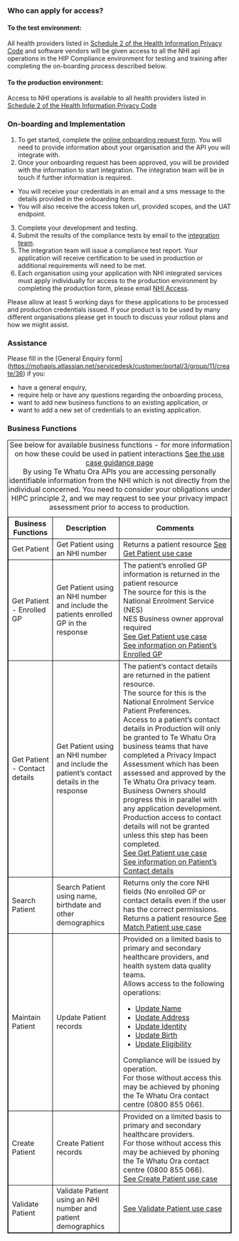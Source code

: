 ### Who can apply for access?

#### To the test environment:
All health providers listed in [Schedule 2 of the Health Information Privacy Code](https://privacy.org.nz/privacy-act-2020/codes-of-practice/hipc2020/) and software vendors will be given access to all the NHI api operations in the HIP Compliance environment for testing and training after completing the on-boarding process described below.


#### To the production environment:
Access to NHI operations is available to all health providers listed in [Schedule 2 of the Health Information Privacy Code](https://privacy.org.nz/privacy-act-2020/codes-of-practice/hipc2020/)


### On-boarding and Implementation

1. To get started, complete the [online onboarding request form](https://mohapis.atlassian.net/servicedesk/customer/portal/3/group/11/create/67). You will need to provide information about your organisation and the API you will integrate with.
2. Once your onboarding request has been approved, you will be provided with the information to start integration. The integration team will be in touch if further information is required.
  * You will receive your credentials in an email and a sms message to the details provided in the onboarding form.
  * You will also receive the access token url, provided scopes, and the UAT endpoint.
3. Complete your development and testing.
4. Submit the results of the compliance tests by email to the [integration team](mailto:integration@health.govt.nz).
5. The integration team will issue a compliance test report. Your application will receive certification to be used in production or additional requirements will need to be met.
6. Each organisation using your application with NHI integrated services must apply individually for access to the production environment by completing the production form, please email [NHI Access](mailto:nhi_access@health.govt.nz).

Please allow at least 5 working days for these applications to be processed and production credentials issued. If your product is to be used by many different organisations please get in touch to discuss your rollout plans and how we might assist.


### Assistance

Please fill in the [General Enquiry form] (https://mohapis.atlassian.net/servicedesk/customer/portal/3/group/11/create/36) if you:
* have a general enquiry,
* require help or have any questions regarding the onboarding process,
* want to add new business functions to an existing application, or
* want to add a new set of credentials to an existing application.


<h3>Business Functions</h3>
<table>
<style>
table, th, td {
  border: 1px solid black;
  border-collapse: collapse;
}
</style>
<caption>See below for available business functions - for more information on how these could be used in patient interactions <a href="guidance.html">See the use case guidance page</a> <br /> By using Te Whatu Ora APIs you are accessing personally identifiable information from the NHI which is not directly from the individual concerned. You need to consider your obligations under HIPC principle 2, and we may request to see your privacy impact assessment prior to access to production. </caption>
<tr><th>Business Functions</th>
<th>Description</th>
<th>Comments</th></tr>

<tr><td>Get Patient</td>
<td>Get Patient using an NHI number </td>
<td>Returns a patient resource <a href="getPatient.html">See Get Patient use case</a></td></tr>

<tr><td>Get Patient - Enrolled GP</td>
<td>Get Patient using an NHI number and include the patients enrolled GP in the response</td>
<td>The patient’s enrolled GP information is returned in the patient resource <br />
The source for this is the National Enrolment Service (NES) <br />
NES Business owner approval required <br />
 <a href="getPatient.html">See Get Patient use case</a> <br />
 <a href="StructureDefinition-NhiPatient.html#patients-enrolled-general-practice">See information on Patient’s Enrolled GP</a> </td></tr>

<tr><td>Get Patient - Contact details</td>
<td>Get Patient using an NHI number and include the patient’s contact details in the response</td>
<td>The patient’s contact details are returned in the patient resource. <br />
The source for this is the National Enrolment Service Patient Preferences. <br />
Access to a patient’s contact details in Production will only be granted to Te Whatu Ora business teams that have completed a Privacy Impact Assessment which has been assessed and approved by the Te Whatu Ora privacy team.
Business Owners should progress this in parallel with any application development. Production access to contact details will not be granted unless this step has been completed.<br />
 <a href="getPatient.html">See Get Patient use case</a> <br />
 <a href="StructureDefinition-NhiPatient.html#patients-contact-details">See information on Patient’s Contact details</a> </td></tr>

<tr><td>Search Patient</td>
<td>Search Patient using name, birthdate and other demographics</td>
<td>Returns only the core NHI fields (No enrolled GP or contact details even if the user has the correct permissions. <br /> Returns a patient resource <a href="matchPatient.html">See Match Patient use case</a></td></tr>

<tr><td>Maintain Patient</td>
<td>Update Patient records</td>
<td>Provided on a limited basis to primary and secondary healthcare providers, and health system data quality teams. <br /> Allows access to the following operations:
<ul>
 <li> <a href="updateName.html">Update Name</a> </li>
 <li> <a href="updateAddress.html">Update Address</a> </li>
 <li> <a href="updateIdentity.html">Update Identity</a> </li>
 <li> <a href="updateBirth.html">Update Birth</a> </li>
 <li> <a href="updateEligibility.html">Update Eligibility</a> </li>
</ul>
Compliance will be issued by operation. <br />
For those without access this may be achieved by phoning the Te Whatu Ora contact centre (0800 855 066).</td></tr>

<tr><td>Create Patient</td>
<td> Create Patient records </td>
<td>Provided on a limited basis to primary and secondary healthcare providers. <br />
For those without access this may be achieved by phoning the Te Whatu Ora contact centre (0800 855 066). <br />
<a href="createPatient.html">See Create Patient use case</a></td></tr>

<tr><td>Validate  Patient</td>
<td> Validate Patient using an NHI number and patient demographics </td>
<td><a href="validatePatient.html">See Validate Patient use case</a></td></tr>
</table>
